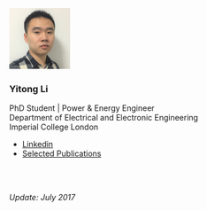 ![](https://raw.githubusercontent.com/yt-li/yt-li.github.io/master/LYT.png)
  
### Yitong Li
PhD Student | Power & Energy Engineer  
Department of Electrical and Electronic Engineering  
Imperial College London  
  
- [Linkedin](https://www.linkedin.com/in/yitong-li/)  
- [Selected Publications](https://yt-li.github.io/publication)

<br />
<br />

*Update: July 2017*
